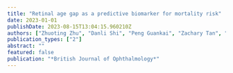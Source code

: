 ```yaml
---
title: "Retinal age gap as a predictive biomarker for mortality risk"
date: 2023-01-01
publishDate: 2023-08-15T13:04:15.960210Z
authors: ["Zhuoting Zhu", "Danli Shi", "Peng Guankai", "Zachary Tan", "Xianwen Shang", "Wenyi Hu", "Huan Liao", admin, "Yu Huang", "Honghua Yu"]
publication_types: ["2"]
abstract: ""
featured: false
publication: "*British Journal of Ophthalmology*"
---
```


